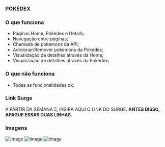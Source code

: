 ### POKÉDEX

### O que funciona
- Páginas Home, Pokedex e Details;
- Navegação entre páginas;
- Chamada de pokemons da API;
- Adicionar/Remover pokemons da Pokedex;
- Visualização de detalhes através da Home;
- Visualização de detalhes através da Pokedex;

### O que não funciona
- Todas as funcionalidades ok;

### Link Surge 
A PARTIR DA SEMANA 5, INSIRA AQUI O LINK DO SURGE. **ANTES DISSO, APAGUE ESSAS DUAS LINHAS.**

### Imagens
![image](https://user-images.githubusercontent.com/86801605/143777790-7ae5c0b4-7e17-471e-a0b5-4b3322556df8.png)
![image](https://user-images.githubusercontent.com/86801605/143777809-362b55dd-95ea-4539-ab91-cce0b713d8ff.png)
![image](https://user-images.githubusercontent.com/86801605/143777817-441985d7-b039-41b3-923d-783730a130b9.png)
